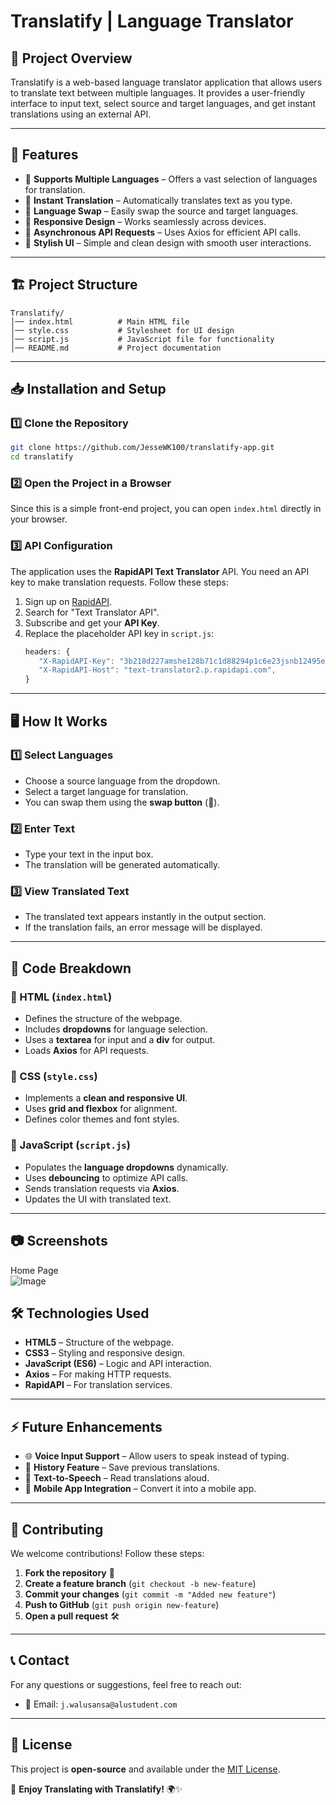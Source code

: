 # Translatify | Language Translator

## 📌 Project Overview
Translatify is a web-based language translator application that allows users to translate text between multiple languages. It provides a user-friendly interface to input text, select source and target languages, and get instant translations using an external API.

---

## 🎯 Features
- 🔄 **Supports Multiple Languages** – Offers a vast selection of languages for translation.
- 📖 **Instant Translation** – Automatically translates text as you type.
- 🔄 **Language Swap** – Easily swap the source and target languages.
- 📱 **Responsive Design** – Works seamlessly across devices.
- 🚀 **Asynchronous API Requests** – Uses Axios for efficient API calls.
- 🎨 **Stylish UI** – Simple and clean design with smooth user interactions.

---

## 🏗️ Project Structure
```
Translatify/
│── index.html          # Main HTML file
│── style.css           # Stylesheet for UI design
│── script.js           # JavaScript file for functionality
│── README.md           # Project documentation
```

---

## 📥 Installation and Setup
### 1️⃣ Clone the Repository
```sh
git clone https://github.com/JesseWK100/translatify-app.git
cd translatify
```

### 2️⃣ Open the Project in a Browser
Since this is a simple front-end project, you can open `index.html` directly in your browser.

### 3️⃣ API Configuration
The application uses the **RapidAPI Text Translator** API. You need an API key to make translation requests. Follow these steps:
1. Sign up on [RapidAPI](https://rapidapi.com/).
2. Search for "Text Translator API".
3. Subscribe and get your **API Key**.
4. Replace the placeholder API key in `script.js`:
   ```js
   headers: {
      "X-RapidAPI-Key": "3b218d227amshe128b71c1d88294p1c6e23jsnb12495e0180a",
      "X-RapidAPI-Host": "text-translator2.p.rapidapi.com",
   }
   ```

---

## 🖥️ How It Works
### **1️⃣ Select Languages**
- Choose a source language from the dropdown.
- Select a target language for translation.
- You can swap them using the **swap button** (🔄).

### **2️⃣ Enter Text**
- Type your text in the input box.
- The translation will be generated automatically.

### **3️⃣ View Translated Text**
- The translated text appears instantly in the output section.
- If the translation fails, an error message will be displayed.

---

## 🔨 Code Breakdown
### **📌 HTML (`index.html`)**
- Defines the structure of the webpage.
- Includes **dropdowns** for language selection.
- Uses a **textarea** for input and a **div** for output.
- Loads **Axios** for API requests.

### **🎨 CSS (`style.css`)**
- Implements a **clean and responsive UI**.
- Uses **grid and flexbox** for alignment.
- Defines color themes and font styles.

### **🚀 JavaScript (`script.js`)**
- Populates the **language dropdowns** dynamically.
- Uses **debouncing** to optimize API calls.
- Sends translation requests via **Axios**.
- Updates the UI with translated text.

---

## 📷 Screenshots
Home Page  
![Image](https://github.com/user-attachments/assets/a38beaaa-9d73-4923-b44d-75597fce0847)


## 🛠️ Technologies Used
- **HTML5** – Structure of the webpage.
- **CSS3** – Styling and responsive design.
- **JavaScript (ES6)** – Logic and API interaction.
- **Axios** – For making HTTP requests.
- **RapidAPI** – For translation services.

---

## ⚡ Future Enhancements
- 🌐 **Voice Input Support** – Allow users to speak instead of typing.
- 📜 **History Feature** – Save previous translations.
- 🎤 **Text-to-Speech** – Read translations aloud.
- 📲 **Mobile App Integration** – Convert it into a mobile app.

---

## 🙌 Contributing
We welcome contributions! Follow these steps:
1. **Fork the repository** 📌
2. **Create a feature branch** (`git checkout -b new-feature`)
3. **Commit your changes** (`git commit -m "Added new feature"`)
4. **Push to GitHub** (`git push origin new-feature`)
5. **Open a pull request** 🛠️

---

## 📞 Contact
For any questions or suggestions, feel free to reach out:
- 📧 Email: `j.walusansa@alustudent.com`

---

## 📝 License
This project is **open-source** and available under the [MIT License](LICENSE).

🔹 **Enjoy Translating with Translatify!** 🌍✨
